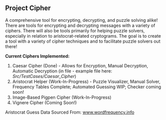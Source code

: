 ## Project Cipher  
A comprehensive tool for encrypting, decrypting, and puzzle solving alike! There are tools for encrypting and decrypting messages with a variety of ciphers. There will also be tools primarily for helping puzzle solvers, especially in relation to aristocrat-related cryptograms. The goal is to create a tool with a variety of cipher techniques and to facilitate puzzle solvers out there!  
  
**Current Ciphers Implemented:**    
1. Caesar Cipher (Done) - Allows for Encryption, Manual Decryption, Automatic Decryption (in file - example file here: *Src/TestCases/Caesar_Cipher*)
2. Aristocrat Helper (Work-In-Progress) - Puzzle Visualizer, Manual Solver, Frequency Tables Complete; Automated Guessing WIP; Checker coming soon!
3. Image-Based Pigpen Cipher (Work-In-Progress)
4. Vignere Cipher (Coming Soon!)


Aristocrat Guess Data Sourced From: www.wordfrequency.info
